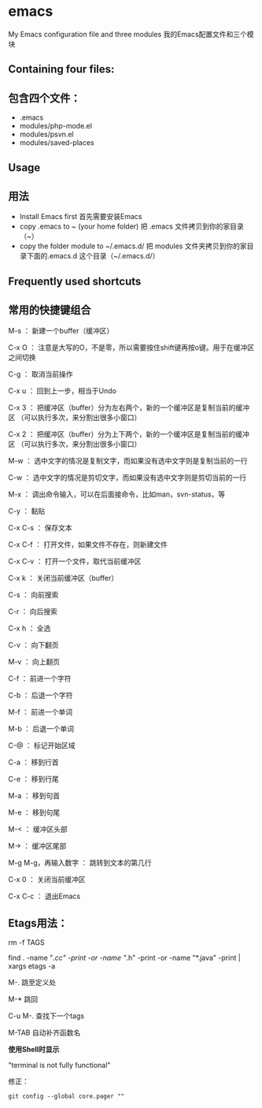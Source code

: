 # emacs
My Emacs configuration file and three modules
我的Emacs配置文件和三个模块

## Containing four files:
## 包含四个文件：

  - .emacs
  - modules/php-mode.el
  - modules/psvn.el
  - modules/saved-places
 
## Usage
## 用法
 
  - Install Emacs first 首先需要安装Emacs
  - copy .emacs to ~ (your home folder) 把 .emacs 文件拷贝到你的家目录（~）
  - copy the folder module to ~/.emacs.d/ 把 modules 文件夹拷贝到你的家目录下面的.emacs.d 这个目录（~/.emacs.d/）


## Frequently used shortcuts
## 常用的快捷键组合


M-s  ： 新建一个buffer（缓冲区）

C-x O ： 注意是大写的O，不是零，所以需要按住shift键再按o键。用于在缓冲区之间切换

C-g ： 取消当前操作

C-x u ：  回到上一步，相当于Undo

C-x 3 ： 把缓冲区（buffer）分为左右两个，新的一个缓冲区是复制当前的缓冲区 （可以执行多次，来分割出很多小窗口）

C-x 2 ： 把缓冲区（buffer）分为上下两个，新的一个缓冲区是复制当前的缓冲区 （可以执行多次，来分割出很多小窗口）

M-w ： 选中文字的情况是复制文字，而如果没有选中文字则是复制当前的一行

C-w ： 选中文字的情况是剪切文字，而如果没有选中文字则是剪切当前的一行

M-x ： 调出命令输入，可以在后面接命令，比如man，svn-status，等

C-y ： 黏贴

C-x C-s ： 保存文本

C-x C-f ： 打开文件，如果文件不存在，则新建文件

C-x C-v ： 打开一个文件，取代当前缓冲区

C-x k ： 关闭当前缓冲区（buffer）

C-s ： 向前搜索

C-r ： 向后搜索

C-x h ： 全选

C-v ： 向下翻页

M-v ： 向上翻页

C-f ： 前进一个字符

C-b ： 后退一个字符

M-f ： 前进一个单词

M-b ： 后退一个单词

C-@ ： 标记开始区域

C-a ： 移到行首

C-e ： 移到行尾

M-a ： 移到句首

M-e ： 移到句尾

M-< ： 缓冲区头部

M-> ： 缓冲区尾部

M-g M-g，再输入数字 ： 跳转到文本的第几行

C-x 0 ： 关闭当前缓冲区

C-x C-c ： 退出Emacs

## Etags用法：


rm -f TAGS

find . -name "*.cc" -print -or -name "*.h" -print -or -name "*.java" -print | xargs etags -a


M-. 跳至定义处

M-* 跳回

C-u M-. 查找下一个tags

M-TAB 自动补齐函数名


**使用Shell时显示**

"terminal is not fully functional"

修正：

```git config --global core.pager ""```
